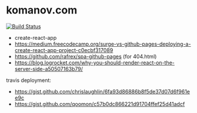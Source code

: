 # komanov.com
[![Build Status](https://app.travis-ci.com/dkomanov/dkomanov.github.io.svg?branch=dev)](https://app.travis-ci.com/dkomanov/dkomanov.github.io)

* create-react-app
* https://medium.freecodecamp.org/surge-vs-github-pages-deploying-a-create-react-app-project-c0ecbf317089
* https://github.com/rafrex/spa-github-pages (for 404.html)
* https://blog.logrocket.com/why-you-should-render-react-on-the-server-side-a50507163b79/

travis deployment:
* https://gist.github.com/chrislaughlin/6fa93d86886b8f5de37d07d6f961ee9c
* https://gist.github.com/qoomon/c57b0dc866221d91704ffef25d41adcf

